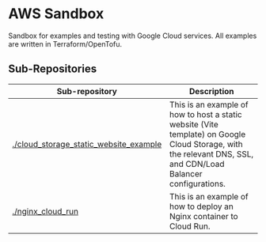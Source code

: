 # AWS Sandbox

Sandbox for examples and testing with Google Cloud services. All examples are written in Terraform/OpenTofu.

## Sub-Repositories

| Sub-repository | Description |
| --- | --- |
| [./cloud_storage_static_website_example](./cloud_storage_static_website_example) | This is an example of how to host a static website (Vite template) on Google Cloud Storage, with the relevant DNS, SSL, and CDN/Load Balancer configurations. |
| [./nginx_cloud_run](./nginx_cloud_run) | This is an example of how to deploy an Nginx container to Cloud Run. |